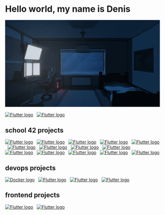 
# Hello world, my name is Denis

<p align="center">
  <img width="860" src="./img/lonelyday.gif">
</p>

[<img src="https://img.shields.io/badge/Telegram-17191e?logo=Telegram&logoColor=2986cc&style=for-the-badge" alt="Flutter logo" title="Flutter" height="25" />](https://t.me/nenvoy)
&nbsp;
[<img src="https://img.shields.io/badge/linkedin-17191e?logo=linkedin&logoColor=2986cc&style=for-the-badge" alt="Flutter logo" title="Flutter" height="25" />](https://www.linkedin.com/in/denis-chernyavskiy-70023924b/)
&nbsp;

## school 42 projects
[<img src="https://img.shields.io/badge/libft-2fe23e?logo=42&logoColor=000203&style=for-the-badge" alt="Flutter logo" title="Flutter" height="25" />](https://github.com/osmosx/libft)
&nbsp;
[<img src="https://img.shields.io/badge/get_next_line-cc0066?logo=42&logoColor=000203&style=for-the-badge" alt="Flutter logo" title="Flutter" height="25" />](https://github.com/osmosx/get_next_line)
&nbsp;
[<img src="https://img.shields.io/badge/printf-6633ff?logo=42&logoColor=000203&style=for-the-badge" alt="Flutter logo" title="Flutter" height="25" />](https://github.com/osmosx/printf)
&nbsp;
[<img src="https://img.shields.io/badge/born2beroot-9900ff?logo=42&logoColor=000203&style=for-the-badge" alt="Flutter logo" title="Flutter" height="25" />](https://github.com/osmosx/born2beroot)
&nbsp;
[<img src="https://img.shields.io/badge/pipex-99ffcc?logo=42&logoColor=000203&style=for-the-badge" alt="Flutter logo" title="Flutter" height="25" />](https://github.com/osmosx/pipex)
&nbsp;
[<img src="https://img.shields.io/badge/push_swap-ccff00?logo=42&logoColor=000203&style=for-the-badge" alt="Flutter logo" title="Flutter" height="25" />](https://github.com/osmosx/push_swap)
&nbsp;
[<img src="https://img.shields.io/badge/fdf-ffff00?logo=42&logoColor=000203&style=for-the-badge" alt="Flutter logo" title="Flutter" height="25" />](https://github.com/osmosx/fdf)
&nbsp;
[<img src="https://img.shields.io/badge/philosophers-ff33cc?logo=42&logoColor=000203&style=for-the-badge" alt="Flutter logo" title="Flutter" height="25" />](https://github.com/osmosx/philosophers)
&nbsp;
[<img src="https://img.shields.io/badge/minishell-ff3300?logo=42&logoColor=000203&style=for-the-badge" alt="Flutter logo" title="Flutter" height="25" />](https://github.com/osmosx/minishell)
&nbsp;
[<img src="https://img.shields.io/badge/cub3d-007EA7?logo=42&logoColor=000203&style=for-the-badge" alt="Flutter logo" title="Flutter" height="25" />](https://github.com/osmosx/cub3d)
&nbsp;
[<img src="https://img.shields.io/badge/C++ Piscine-66A5AD?logo=42&logoColor=000203&style=for-the-badge" alt="Flutter logo" title="Flutter" height="25" />](https://github.com/osmosx/cpp_piscine)
&nbsp;
[<img src="https://img.shields.io/badge/inception-cc0000?logo=42&logoColor=000203&style=for-the-badge" alt="Flutter logo" title="Flutter" height="25" />](https://github.com/osmosx/inception)
&nbsp;
[<img src="https://img.shields.io/badge/inception_of_things-33cc99?logo=42&logoColor=000203&style=for-the-badge" alt="Flutter logo" title="Flutter" height="25" />](https://github.com/osmosx/inception_of_things)
&nbsp;
[<img src="https://img.shields.io/badge/cloud_1-99ffff?logo=42&logoColor=000213&style=for-the-badge" alt="Flutter logo" title="Flutter" height="25" />](https://github.com/osmosx/cloud-1)

## devops projects
[<img src="https://img.shields.io/badge/leroymerlin-009432?logo=Docker&logoColor=000203&style=for-the-badge" alt="Docker logo" title="Docker" height="25" />](https://github.com/osmosx/leroymerlin)
&nbsp;
[<img src="https://img.shields.io/badge/inception-cc0000?logo=42&logoColor=000203&style=for-the-badge" alt="Flutter logo" title="Flutter" height="25" />](https://github.com/osmosx/inception)
&nbsp;
[<img src="https://img.shields.io/badge/inception_of_things-33cc99?logo=42&logoColor=000203&style=for-the-badge" alt="Flutter logo" title="Flutter" height="25" />](https://github.com/osmosx/inception_of_things)
&nbsp;
[<img src="https://img.shields.io/badge/cloud_1-99ffff?logo=42&logoColor=000213&style=for-the-badge" alt="Flutter logo" title="Flutter" height="25" />](https://github.com/osmosx/cloud-1)

## frontend projects
[<img src="https://img.shields.io/badge/devosmos-ffd966?logo=html5&logoColor=cc0000&style=for-the-badge" alt="Flutter logo" title="Flutter" height="25" />](https://github.com/osmosx/devosmos)
&nbsp;
[<img src="https://img.shields.io/badge/bot-6aa84f?logo=javascript&logoColor=fffd01&style=for-the-badge" alt="Flutter logo" title="Flutter" height="25" />](https://github.com/osmosx/bot)
&nbsp;
